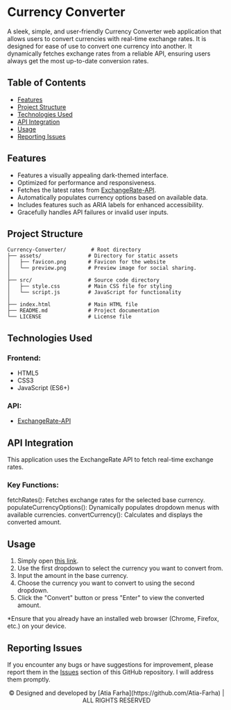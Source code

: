 # Currency Converter

A sleek, simple, and user-friendly Currency Converter web application that allows users to convert currencies with real-time exchange rates. It is designed for ease of use to convert one currency into another. It dynamically fetches exchange rates from a reliable API, ensuring users always get the most up-to-date conversion rates.

## Table of Contents
- [Features](#features)
- [Project Structure](#project-structure)
- [Technologies Used](#technologies-used)
- [API Integration](#api-integration)
- [Usage](#usage)
- [Reporting Issues](#reporting-issues)

## Features

- Features a visually appealing dark-themed interface.
- Optimized for performance and responsiveness.
- Fetches the latest rates from [ExchangeRate-API](https://www.exchangerate-api.com/).
- Automatically populates currency options based on available data.
- Includes features such as ARIA labels for enhanced accessibility.
- Gracefully handles API failures or invalid user inputs.

## Project Structure

```plaintext
Currency-Converter/        # Root directory 
├── assets/               # Directory for static assets
│   ├── favicon.png       # Favicon for the website
│   └── preview.png       # Preview image for social sharing.
│
├── src/                  # Source code directory
│   ├── style.css         # Main CSS file for styling
│   └── script.js         # JavaScript for functionality
│
├── index.html            # Main HTML file
├── README.md             # Project documentation
└── LICENSE               # License file 
```

## Technologies Used

### Frontend:

- HTML5
- CSS3
- JavaScript (ES6+)

### API:

- [ExchangeRate-API](https://www.exchangerate-api.com/)

## API Integration
This application uses the ExchangeRate API to fetch real-time exchange rates. 

### Key Functions:

fetchRates(): Fetches exchange rates for the selected base currency.
populateCurrencyOptions(): Dynamically populates dropdown menus with available currencies.
convertCurrency(): Calculates and displays the converted amount.

## Usage

1. Simply open <a href="https://atia-farha.github.io/currency-converter/" target="_blank">this link</a>.
2. Use the first dropdown to select the currency you want to convert from.
3. Input the amount in the base currency.
4. Choose the currency you want to convert to using the second dropdown.
5. Click the "Convert" button or press "Enter" to view the converted amount.

*Ensure that you already have an installed web browser (Chrome, Firefox, etc.) on your device. 

## Reporting Issues

If you encounter any bugs or have suggestions for improvement, please report them in the <a href="https://github.com/Atia-Farha/currency-converter/issues" target="_blank">Issues</a> section of this GitHub repository. I will address them promptly.

<p align="center">© Designed and developed by [Atia Farha](https://github.com/Atia-Farha) | ALL RIGHTS RESERVED</p>
